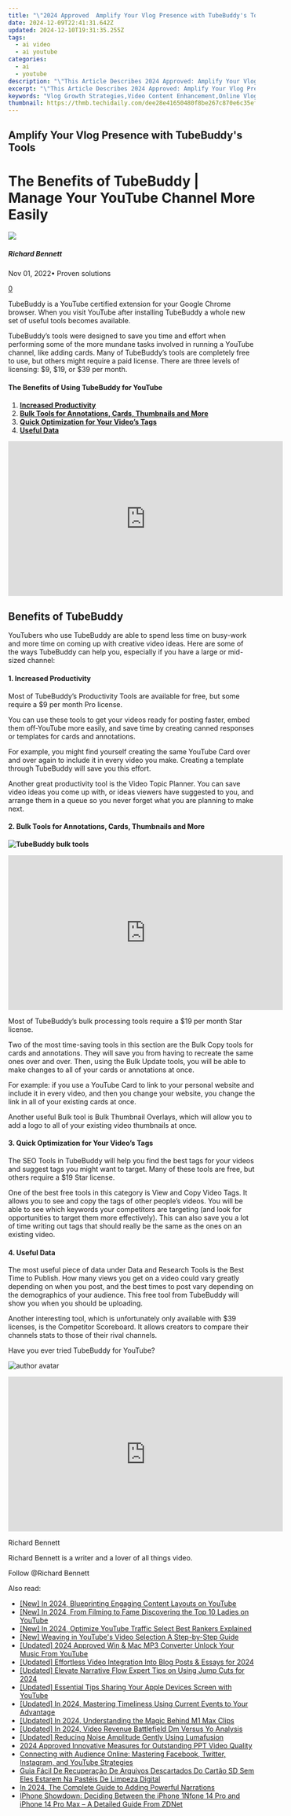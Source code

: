 ```yaml
---
title: "\"2024 Approved  Amplify Your Vlog Presence with TubeBuddy's Tools\""
date: 2024-12-09T22:41:31.642Z
updated: 2024-12-10T19:31:35.255Z
tags:
  - ai video
  - ai youtube
categories:
  - ai
  - youtube
description: "\"This Article Describes 2024 Approved: Amplify Your Vlog Presence with TubeBuddy's Tools\""
excerpt: "\"This Article Describes 2024 Approved: Amplify Your Vlog Presence with TubeBuddy's Tools\""
keywords: "Vlog Growth Strategies,Video Content Enhancement,Online Vlogger Success,Video Editing Efficiency,Digital Video Marketing,Social Media Video Boost,Streaming Platform Optimization"
thumbnail: https://thmb.techidaily.com/dee28e41650480f8be267c870e6c35efe9b36fe181500be81f958d9b44354162.jpg
---
```


## Amplify Your Vlog Presence with TubeBuddy's Tools

# The Benefits of TubeBuddy | Manage Your YouTube Channel More Easily

![](https://images.wondershare.com/filmora/article-images/richard-bennett.jpg)

##### Richard Bennett

 Nov 01, 2022• Proven solutions

[0](#commentsBoxSeoTemplate)

TubeBuddy is a YouTube certified extension for your Google Chrome browser. When you visit YouTube after installing TubeBuddy a whole new set of useful tools becomes available.

TubeBuddy’s tools were designed to save you time and effort when performing some of the more mundane tasks involved in running a YouTube channel, like adding cards. Many of TubeBuddy’s tools are completely free to use, but others might require a paid license. There are three levels of licensing: $9, $19, or $39 per month.

#### The Benefits of Using TubeBuddy for YouTube

1. [**Increased Productivity**](#productivity)
2. [**Bulk Tools for Annotations, Cards, Thumbnails and More**](#bulk)
3. [**Quick Optimization for Your Video’s Tags**](#tags)
4. [**Useful Data**](#data)

<!-- affiliate ads begin -->
<iframe width="560" height="315" src="https://www.youtube.com/embed/JMgRzDANfSQ?si=NDy01ntXGGOi1Uxs" title="YouTube video player" frameborder="0" allow="accelerometer; autoplay; clipboard-write; encrypted-media; gyroscope; picture-in-picture; web-share" referrerpolicy="strict-origin-when-cross-origin" allowfullscreen></iframe>
<!-- affiliate ads end -->

## **Benefits of TubeBuddy**

YouTubers who use TubeBuddy are able to spend less time on busy-work and more time on coming up with creative video ideas. Here are some of the ways TubeBuddy can help you, especially if you have a large or mid-sized channel:

#### **1\. Increased Productivity**

Most of TubeBuddy’s Productivity Tools are available for free, but some require a $9 per month Pro license.

You can use these tools to get your videos ready for posting faster, embed them off-YouTube more easily, and save time by creating canned responses or templates for cards and annotations.

For example, you might find yourself creating the same YouTube Card over and over again to include it in every video you make. Creating a template through TubeBuddy will save you this effort.

Another great productivity tool is the Video Topic Planner. You can save video ideas you come up with, or ideas viewers have suggested to you, and arrange them in a queue so you never forget what you are planning to make next.

#### **2\. Bulk Tools for Annotations, Cards, Thumbnails and More**

**![TubeBuddy bulk tools](https://images.wondershare.com/filmora/article-images/tubebuddy-bulk-tools.jpg)**

<!-- affiliate ads begin -->
<iframe width="560" height="315" src="https://www.youtube.com/embed/PNw3Lb26wFA?si=5NR1XRVSp41EQYMy" title="YouTube video player" frameborder="0" allow="accelerometer; autoplay; clipboard-write; encrypted-media; gyroscope; picture-in-picture; web-share" referrerpolicy="strict-origin-when-cross-origin" allowfullscreen></iframe>
<!-- affiliate ads end -->

Most of TubeBuddy’s bulk processing tools require a $19 per month Star license.

Two of the most time-saving tools in this section are the Bulk Copy tools for cards and annotations. They will save you from having to recreate the same ones over and over. Then, using the Bulk Update tools, you will be able to make changes to all of your cards or annotations at once.

For example: if you use a YouTube Card to link to your personal website and include it in every video, and then you change your website, you change the link in all of your existing cards at once.

Another useful Bulk tool is Bulk Thumbnail Overlays, which will allow you to add a logo to all of your existing video thumbnails at once.

#### **3\. Quick Optimization for Your Video’s Tags**

The SEO Tools in TubeBuddy will help you find the best tags for your videos and suggest tags you might want to target. Many of these tools are free, but others require a $19 Star license.

One of the best free tools in this category is View and Copy Video Tags. It allows you to see and copy the tags of other people’s videos. You will be able to see which keywords your competitors are targeting (and look for opportunities to target them more effectively). This can also save you a lot of time writing out tags that should really be the same as the ones on an existing video.

#### **4\. Useful Data**

The most useful piece of data under Data and Research Tools is the Best Time to Publish. How many views you get on a video could vary greatly depending on when you post, and the best times to post vary depending on the demographics of your audience. This free tool from TubeBuddy will show you when you should be uploading.

Another interesting tool, which is unfortunately only available with $39 licenses, is the Competitor Scoreboard. It allows creators to compare their channels stats to those of their rival channels.

 Have you ever tried TubeBuddy for YouTube?

![author avatar](https://images.wondershare.com/filmora/article-images/richard-bennett.jpg)

<!-- affiliate ads begin -->
<iframe width="560" height="315" src="https://www.youtube.com/embed/gMS5pm0SQlQ?si=gasOo6p2agrVlIb7" title="YouTube video player" frameborder="0" allow="accelerometer; autoplay; clipboard-write; encrypted-media; gyroscope; picture-in-picture; web-share" referrerpolicy="strict-origin-when-cross-origin" allowfullscreen></iframe>
<!-- affiliate ads end -->

Richard Bennett

Richard Bennett is a writer and a lover of all things video.

Follow @Richard Bennett

<ins class="adsbygoogle"
     style="display:block"
     data-ad-format="autorelaxed"
     data-ad-client="ca-pub-7571918770474297"
     data-ad-slot="1223367746"></ins>

<ins class="adsbygoogle"
     style="display:block"
     data-ad-client="ca-pub-7571918770474297"
     data-ad-slot="8358498916"
     data-ad-format="auto"
     data-full-width-responsive="true"></ins>

<span class="atpl-alsoreadstyle">Also read:</span>
<div><ul>
<li><a href="https://youtube-webster.techidaily.com/n-2024-blueprinting-engaging-content-layouts-on-youtube/"><u>[New] In 2024, Blueprinting Engaging Content Layouts on YouTube</u></a></li>
<li><a href="https://youtube-webster.techidaily.com/n-2024-from-filming-to-fame-discovering-the-top-10-ladies-on-youtube/"><u>[New] In 2024, From Filming to Fame Discovering the Top 10 Ladies on YouTube</u></a></li>
<li><a href="https://youtube-webster.techidaily.com/n-2024-optimize-youtube-traffic-select-best-rankers-explained/"><u>[New] In 2024, Optimize YouTube Traffic Select Best Rankers Explained</u></a></li>
<li><a href="https://youtube-blog.techidaily.com/eaving-in-youtubes-video-selection-a-step-by-step-guide/"><u>[New] Weaving in YouTube's Video Selection A Step-by-Step Guide</u></a></li>
<li><a href="https://youtube-webster.techidaily.com/ed-2024-approved-win-and-mac-mp3-converter-unlock-your-music-from-youtube/"><u>[Updated] 2024 Approved Win & Mac MP3 Converter Unlock Your Music From YouTube</u></a></li>
<li><a href="https://youtube-webster.techidaily.com/ed-effortless-video-integration-into-blog-posts-and-essays-for-2024/"><u>[Updated] Effortless Video Integration Into Blog Posts & Essays for 2024</u></a></li>
<li><a href="https://youtube-zero.techidaily.com/ed-elevate-narrative-flow-expert-tips-on-using-jump-cuts-for-2024/"><u>[Updated] Elevate Narrative Flow Expert Tips on Using Jump Cuts for 2024</u></a></li>
<li><a href="https://youtube-webster.techidaily.com/ed-essential-tips-sharing-your-apple-devices-screen-with-youtube/"><u>[Updated] Essential Tips Sharing Your Apple Devices Screen with YouTube</u></a></li>
<li><a href="https://youtube-webster.techidaily.com/ed-in-2024-mastering-timeliness-using-current-events-to-your-advantage/"><u>[Updated] In 2024, Mastering Timeliness Using Current Events to Your Advantage</u></a></li>
<li><a href="https://article-tips.techidaily.com/updated-in-2024-understanding-the-magic-behind-m1-max-clips/"><u>[Updated] In 2024, Understanding the Magic Behind M1 Max Clips</u></a></li>
<li><a href="https://youtube-webster.techidaily.com/ed-in-2024-video-revenue-battlefield-dm-versus-yo-analysis/"><u>[Updated] In 2024, Video Revenue Battlefield Dm Versus Yo Analysis</u></a></li>
<li><a href="https://extra-skills.techidaily.com/updated-reducing-noise-amplitude-gently-using-lumafusion/"><u>[Updated] Reducing Noise Amplitude Gently Using Lumafusion</u></a></li>
<li><a href="https://on-screen-recording.techidaily.com/2024-approved-innovative-measures-for-outstanding-ppt-video-quality/"><u>2024 Approved Innovative Measures for Outstanding PPT Video Quality</u></a></li>
<li><a href="https://win-forum.techidaily.com/connecting-with-audience-online-mastering-facebook-twitter-instagram-and-youtube-strategies/"><u>Connecting with Audience Online: Mastering Facebook, Twitter, Instagram, and YouTube Strategies</u></a></li>
<li><a href="https://discover-deluxe.techidaily.com/guia-facil-de-recuperacao-de-arquivos-descartados-do-cartao-sd-sem-eles-estarem-na-pasteis-de-limpeza-digital/"><u>Guia Fácil De Recuperação De Arquivos Descartados Do Cartão SD Sem Eles Estarem Na Pastéis De Limpeza Digital</u></a></li>
<li><a href="https://some-tips.techidaily.com/in-2024-the-complete-guide-to-adding-powerful-narrations/"><u>In 2024, The Complete Guide to Adding Powerful Narrations</u></a></li>
<li><a href="https://technical-tips.techidaily.com/iphone-showdown-deciding-between-the-iphone-1nfone-14-pro-and-iphone-14-pro-max-a-detailed-guide-from-zdnet/"><u>IPhone Showdown: Deciding Between the iPhone 1Nfone 14 Pro and iPhone 14 Pro Max – A Detailed Guide From ZDNet</u></a></li>
</ul></div>

